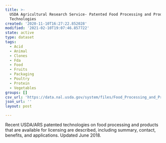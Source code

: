 ```yaml
---
title: >-
  USDA Agricultural Research Service- Patented Food Processing and Products
  Technologies
created: '2020-11-10T16:27:22.852028'
modified: '2021-02-10T19:07:46.857722'
state: active
type: dataset
tags:
  - Acid
  - Animal
  - Clones
  - Fda
  - Food
  - Fruits
  - Packaging
  - Poultry
  - Protein
  - Vegetables
groups: []
csv_url: 'https://data.nal.usda.gov/system/files/Food_Processing_and_Products.csv'
json_url: ''
layout: post

---
```

<p>Recent USDA/ARS patented technologies on food processing and products that are available for licensing are described, including summary, contact, benefits, and applications. Updated June 2018.</p>

